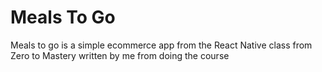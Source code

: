 # Meals To Go
Meals to go is a simple ecommerce app from the React Native class from Zero to Mastery written by me from doing the course
